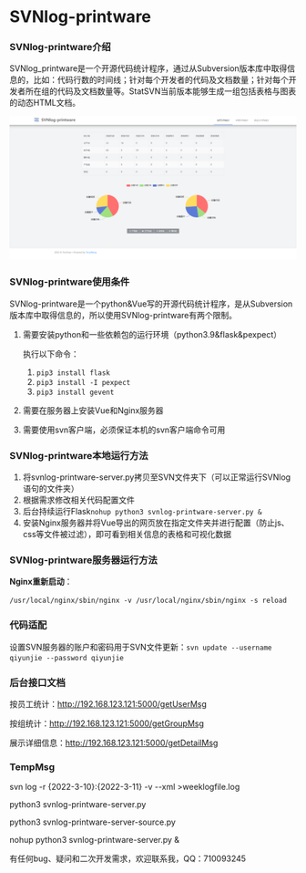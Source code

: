 # SVNlog-printware

### SVNlog-printware介绍

SVNlog_printware是一个开源代码统计程序，通过从Subversion版本库中取得信息的，比如：代码行数的时间线；针对每个开发者的代码及文档数量；针对每个开发者所在组的代码及文档数量等。StatSVN当前版本能够生成一组包括表格与图表的动态HTML文档。

![mainPage](https://github.com/TonyWang972/SVNlog-printware/blob/main/pic/mainPage.png?raw=true)

### SVNlog-printware使用条件

SVNlog-printware是一个python&Vue写的开源代码统计程序，是从Subversion版本库中取得信息的，所以使用SVNlog-printware有两个限制。

1. 需要安装python和一些依赖包的运行环境（python3.9&flask&pexpect）         

   执行以下命令：

   1. `pip3 install flask`
   2. `pip3 install -I pexpect`
   3. `pip3 install gevent`

2. 需要在服务器上安装Vue和Nginx服务器

3. 需要使用svn客户端，必须保证本机的svn客户端命令可用

### SVNlog-printware本地运行方法

1. 将svnlog-printware-server.py拷贝至SVN文件夹下（可以正常运行SVNlog语句的文件夹）
2. 根据需求修改相关代码配置文件
3. 后台持续运行Flask`nohup python3 svnlog-printware-server.py & `
4. 安装Nginx服务器并将Vue导出的网页放在指定文件夹并进行配置（防止js、css等文件被过滤），即可看到相关信息的表格和可视化数据

### SVNlog-printware服务器运行方法

**Nginx重新启动**：

`/usr/local/nginx/sbin/nginx -v
/usr/local/nginx/sbin/nginx -s reload`



### 代码适配

设置SVN服务器的账户和密码用于SVN文件更新：`svn update --username qiyunjie --password qiyunjie`



### 后台接口文档

按员工统计：http://192.168.123.121:5000/getUserMsg

按组统计：http://192.168.123.121:5000/getGroupMsg

展示详细信息：http://192.168.123.121:5000/getDetailMsg



### TempMsg

svn log -r {2022-3-10}:{2022-3-11} -v --xml >weeklogfile.log

python3 svnlog-printware-server.py 

python3 svnlog-printware-server-source.py 

nohup python3 svnlog-printware-server.py &



有任何bug、疑问和二次开发需求，欢迎联系我，QQ：710093245



